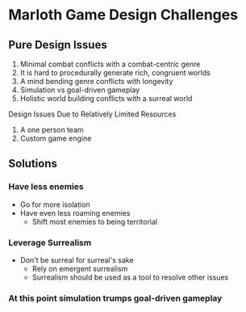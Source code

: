 # Marloth Game Design Challenges

## Pure Design Issues

1. Minimal combat conflicts with a combat-centric genre
2. It is hard to procedurally generate rich, congruent worlds
3. A mind bending genre conflicts with longevity
4. Simulation vs goal-driven gameplay
5. Holistic world building conflicts with a surreal world

Design Issues Due to Relatively Limited Resources

1. A one person team
2. Custom game engine

## Solutions

### Have less enemies

* Go for more isolation
* Have even less roaming enemies
  * Shift most enemies to being territorial

### Leverage Surrealism

* Don't be surreal for surreal's sake
  * Rely on emergent surrealism
  * Surrealism should be used as a tool to resolve other issues

### At this point simulation trumps goal-driven gameplay

